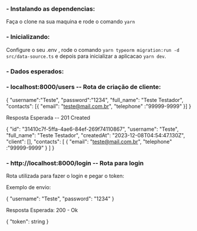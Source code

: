 ### - Instalando as dependencias:

Faça o clone na sua maquina e rode o comando `yarn`

### - Inicializando:

Configure o seu .env , rode o comando `yarn typeorm migration:run -d src/data-source.ts` e depois para inicializar a aplicacao `yarn dev`.

### - Dados esperados:

### - localhost:8000/users -- Rota de criação de cliente:

{
"username":"Teste",
"password":"1234",
"full_name": "Teste Testador",
"contacts": [{
"email": "teste@mail.com.br",
"telephone" :"99999-9999"
}]
}

Resposta Esperada -- 201 Created

{
"id": "31410c7f-5ffa-4ae6-84ef-269f74110867",
"username": "Teste",
"full_name": "Teste Testador",
"createdAt": "2023-12-08T04:54:47.130Z",
"client": [],
"contacts": [
{
"email": "teste@mail.com.br",
"telephone" :"99999-9999"
}
]
}

### - http://localhost:8000/login -- Rota para login

Rota utilizada para fazer o login e pegar o token:

Exemplo de envio:

{
"username": "Teste",
"password": "1234"
}

Resposta Esperada: 200 - Ok

{
"token": string
}

